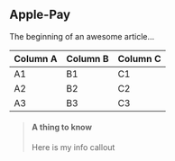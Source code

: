 ## Apple-Pay

The beginning of an awesome article...


Column A | Column B | Column C
---------|----------|---------
 A1      | B1       | C1
 A2 | B2 | C2
 A3 | B3 | C3

<!-- theme: info -->

> #### A thing to know
>
> Here is my info callout